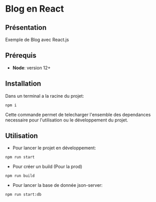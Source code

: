# Blog en React

## Présentation
Exemple de Blog avec React.js

## Prérequis
* __Node__: version 12+

## Installation
Dans un terminal a la racine du projet:
```shell
npm i
```
Cette commande permet de telecharger l'ensemble des dependances necessaire pour l'utilisation ou le développement du projet.

## Utilisation
* Pour lancer le projet en développement:
```
npm run start
```
* Pour créer un build (Pour la prod)
```
npm run build
```

* Pour lancer la base de donnée json-server:
```
npm run start:db
```
